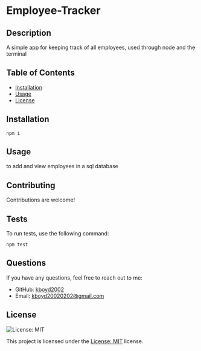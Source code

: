 # Employee-Tracker

## Description
A simple app for keeping track of all employees, used through node and the terminal

## Table of Contents
- [Installation](#installation)
- [Usage](#usage)
- [License](#license)

## Installation
```npm i```

## Usage
to add and view employees in a sql database


## Contributing
Contributions are welcome!

## Tests
To run tests, use the following command:
```
npm test
```

## Questions
If you have any questions, feel free to reach out to me:
- GitHub: [kboyd2002](https://github.com/kboyd2002)
- Email: kboyd20020202@gmail.com


## License

![License: MIT](https://img.shields.io/badge/License-MIT-yellow.svg)

This project is licensed under the [License: MIT](https://opensource.org/licenses/MIT) license.

 